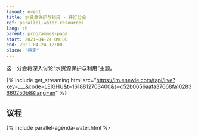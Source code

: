```yaml
---
layout: event
title: 水资源保护与利用 - 并行分会
ref: parallel-water-resources
lang: zh
parent: programmes-page
start: 2021-04-24 09:00
end: 2021-04-24 12:00
place: "待定"
---
```

这一分会将深入讨论“水资源保护与利用”主题。

{% include get_streaming.html src="https://lm.enewie.com/tapi/live?key=___&code=LEIGHU&t=1618812703400&s=c52b0656aafa37668fa10283660250b8&lang=en" %}

## 议程

{% include parallel-agenda-water.html %}


